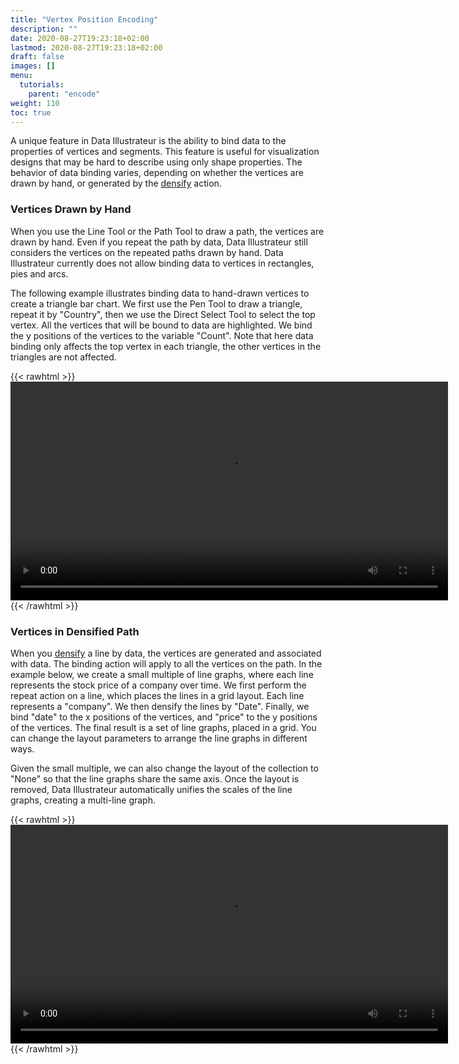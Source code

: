 ```yaml
---
title: "Vertex Position Encoding"
description: ""
date: 2020-08-27T19:23:18+02:00
lastmod: 2020-08-27T19:23:18+02:00
draft: false
images: []
menu:
  tutorials:
    parent: "encode"
weight: 110
toc: true
---
```


A unique feature in Data Illustrateur is the ability to bind data to the properties of vertices and segments. This feature is useful for visualization designs that may be hard to describe using only shape properties. The behavior of data binding varies, depending on whether the vertices are drawn by hand, or generated by the [densify](../../generate/densify) action.

### Vertices Drawn by Hand
When you use the Line Tool or the Path Tool to draw a path, the vertices are drawn by hand. Even if you repeat the path by data, Data Illustrateur still considers the vertices on the repeated paths drawn by hand. Data Illustrateur currently does not allow binding data to vertices in rectangles, pies and arcs.

The following example illustrates binding data to hand-drawn vertices to create a triangle bar chart. We first use the Pen Tool to draw a triangle, repeat it by "Country", then we use the Direct Select Tool to select the top vertex. All the vertices that will be bound to data are highlighted. We bind the y positions of the vertices to the variable "Count". Note that here data binding only affects the top vertex in each triangle, the other vertices in the triangles are not affected. 

{{< rawhtml >}} 
<video width=700px class="tutorial-video" controls>
    <source src="/videos/bind-vertex-drawn.mov" type="video/mp4">
    Your browser does not support the video tag.  
</video>
{{< /rawhtml >}}

### Vertices in Densified Path
When you [densify](../../generate/densify) a line by data, the vertices are generated and associated with data. The binding action will apply to all the vertices on the path. In the example below, we create a small multiple of line graphs, where each line represents the stock price of a company over time. We first perform the repeat action on a line, which places the lines in a grid layout. Each line represents a "company". We then densify the lines by "Date". Finally, we bind "date" to the x positions of the vertices, and "price" to the y positions of the vertices. The final result is a set of line graphs, placed in a grid. You can change the layout parameters to arrange the line graphs in different ways.

Given the small multiple, we can also change the layout of the collection to "None" so that the line graphs share the same axis. Once the layout is removed, Data Illustrateur automatically unifies the scales of the line graphs, creating a multi-line graph.

{{< rawhtml >}} 
<video width=700px class="tutorial-video" controls>
    <source src="/videos/bind-vertex-densified.mov" type="video/mp4">
    Your browser does not support the video tag.  
</video>
{{< /rawhtml >}}